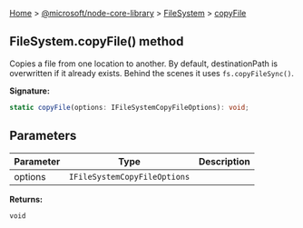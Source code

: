 [Home](./index) &gt; [@microsoft/node-core-library](./node-core-library.md) &gt; [FileSystem](./node-core-library.filesystem.md) &gt; [copyFile](./node-core-library.filesystem.copyfile.md)

## FileSystem.copyFile() method

Copies a file from one location to another. By default, destinationPath is overwritten if it already exists. Behind the scenes it uses `fs.copyFileSync()`<!-- -->.

<b>Signature:</b>

```typescript
static copyFile(options: IFileSystemCopyFileOptions): void;
```

## Parameters

|  Parameter | Type | Description |
|  --- | --- | --- |
|  options | `IFileSystemCopyFileOptions` |  |

<b>Returns:</b>

`void`

